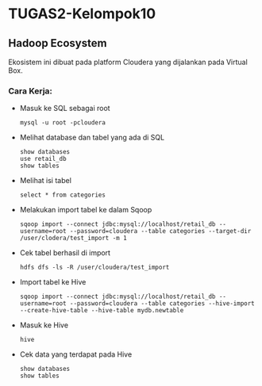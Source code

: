 # TUGAS2-Kelompok10
## Hadoop Ecosystem
Ekosistem ini dibuat pada platform Cloudera yang dijalankan pada Virtual Box.
### Cara Kerja:
- Masuk ke SQL sebagai root
  ```
  mysql -u root -pcloudera
  ```
- Melihat database dan tabel yang ada di SQL
  ```
  show databases
  use retail_db
  show tables
  ```
- Melihat isi tabel
  ```
  select * from categories
  ```
- Melakukan import tabel ke dalam Sqoop
  ```
  sqoop import --connect jdbc:mysql://localhost/retail_db --username=root --password=cloudera --table categories --target-dir /user/clodera/test_import -m 1
  ```
- Cek tabel berhasil di import
  ```
  hdfs dfs -ls -R /user/cloudera/test_import
  ```
- Import tabel ke Hive
  ```
  sqoop import --connect jdbc:mysql://localhost/retail_db --username=root --password=cloudera --table categories --hive-import --create-hive-table --hive-table mydb.newtable
  ```
- Masuk ke Hive
  ```
  hive
  ```
- Cek data yang terdapat pada Hive
  ```
  show databases
  show tables
  ```
